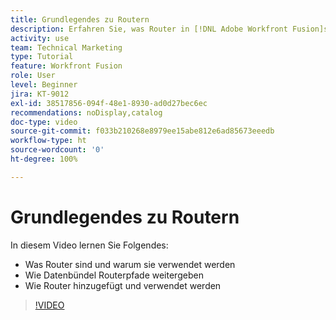 ```yaml
---
title: Grundlegendes zu Routern
description: Erfahren Sie, was Router in [!DNL Adobe Workfront Fusion]sind und warum sie verwendet werden, wie Datenbündel Routerpfade weitergeben und wie Router hinzugefügt und verwendet werden.
activity: use
team: Technical Marketing
type: Tutorial
feature: Workfront Fusion
role: User
level: Beginner
jira: KT-9012
exl-id: 38517856-094f-48e1-8930-ad0d27bec6ec
recommendations: noDisplay,catalog
doc-type: video
source-git-commit: f033b210268e8979ee15abe812e6ad85673eeedb
workflow-type: ht
source-wordcount: '0'
ht-degree: 100%

---
```


# Grundlegendes zu Routern

In diesem Video lernen Sie Folgendes:

* Was Router sind und warum sie verwendet werden
* Wie Datenbündel Routerpfade weitergeben
* Wie Router hinzugefügt und verwendet werden

>[!VIDEO](https://video.tv.adobe.com/v/335271/?quality=12&learn=on)
